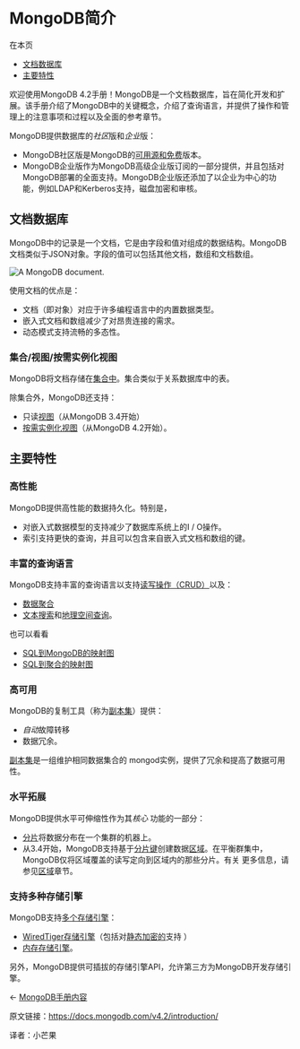 # MongoDB简介

在本页

- [文档数据库](https://docs.mongodb.com/v4.2/introduction/#document-database)
- [主要特性](https://docs.mongodb.com/v4.2/introduction/#key-features)



欢迎使用MongoDB 4.2手册！MongoDB是一个文档数据库，旨在简化开发和扩展。该手册介绍了MongoDB中的关键概念，介绍了查询语言，并提供了操作和管理上的注意事项和过程以及全面的参考章节。

MongoDB提供数据库的*社区*版和*企业*版：

- MongoDB社区版是MongoDB的[可用源和免费](https://github.com/mongodb/mongo/)版本。
- MongoDB企业版作为MongoDB高级企业版订阅的一部分提供，并且包括对MongoDB部署的全面支持。MongoDB企业版还添加了以企业为中心的功能，例如LDAP和Kerberos支持，磁盘加密和审核。



## 文档数据库

MongoDB中的记录是一个文档，它是由字段和值对组成的数据结构。MongoDB文档类似于JSON对象。字段的值可以包括其他文档，数组和文档数组。

![A MongoDB document.](https://docs.mongodb.com/v4.2/_images/crud-annotated-document.bakedsvg.svg)

使用文档的优点是：

- 文档（即对象）对应于许多编程语言中的内置数据类型。
- 嵌入式文档和数组减少了对昂贵连接的需求。
- 动态模式支持流畅的多态性。



### 集合/视图/按需实例化视图

MongoDB将文档存储在[集合中](https://docs.mongodb.com/v4.2/core/databases-and-collections/#collections)。集合类似于关系数据库中的表。

除集合外，MongoDB还支持：

- 只读[视图](https://docs.mongodb.com/v4.2/core/views/)（从MongoDB 3.4开始）
- [按需实例化视图](https://docs.mongodb.com/v4.2/core/materialized-views/)（从MongoDB 4.2开始）。



## 主要特性

### 高性能

MongoDB提供高性能的数据持久化。特别是，

- 对嵌入式数据模型的支持减少了数据库系统上的I / O操作。
- 索引支持更快的查询，并且可以包含来自嵌入式文档和数组的键。



### 丰富的查询语言

MongoDB支持丰富的查询语言以支持[读写操作（CRUD）](https://docs.mongodb.com/v4.2/crud/)以及：

- [数据聚合](https://docs.mongodb.com/v4.2/core/aggregation-pipeline/)
- [文本搜索](https://docs.mongodb.com/v4.2/text-search/)和[地理空间查询](https://docs.mongodb.com/v4.2/tutorial/geospatial-tutorial/)。



也可以看看

- [SQL到MongoDB的映射图](https://docs.mongodb.com/v4.2/reference/sql-comparison/)
- [SQL到聚合的映射图](https://docs.mongodb.com/v4.2/reference/sql-aggregation-comparison/)



### 高可用

MongoDB的复制工具（称为[副本集](https://docs.mongodb.com/v4.2/replication/)）提供：

- *自动*故障转移
- 数据冗余。

[副本集](https://docs.mongodb.com/v4.2/replication/)是一组维护相同数据集合的 mongod实例，提供了冗余和提高了数据可用性。



### 水平拓展

MongoDB提供水平可伸缩性作为其*核心* 功能的一部分：

- [分片](https://docs.mongodb.com/v4.2/sharding/#sharding-introduction)将数据分布在一个集群的机器上。
- 从3.4开始，MongoDB支持基于[分片键](https://docs.mongodb.com/v4.2/reference/glossary/#term-shard-key)创建数据[区域](https://docs.mongodb.com/v4.2/core/zone-sharding/#zone-sharding)。在平衡群集中，MongoDB仅将区域覆盖的读写定向到区域内的那些分片。有关 更多信息，请参见[区域](https://docs.mongodb.com/v4.2/core/zone-sharding/#zone-sharding)章节。



### 支持多种存储引擎

MongoDB支持[多个存储引擎](https://docs.mongodb.com/v4.2/core/storage-engines/)：

- [WiredTiger存储引擎](https://docs.mongodb.com/v4.2/core/wiredtiger/)（包括对[静态](https://docs.mongodb.com/v4.2/core/wiredtiger/)[加密的](https://docs.mongodb.com/v4.2/core/security-encryption-at-rest/)支持 ）
- [内存存储引擎](https://docs.mongodb.com/v4.2/core/inmemory/)。

另外，MongoDB提供可插拔的存储引擎API，允许第三方为MongoDB开发存储引擎。



←  [MongoDB手册内容](https://docs.mongodb.com/v4.2/contents/)



原文链接：https://docs.mongodb.com/v4.2/introduction/

译者：小芒果
